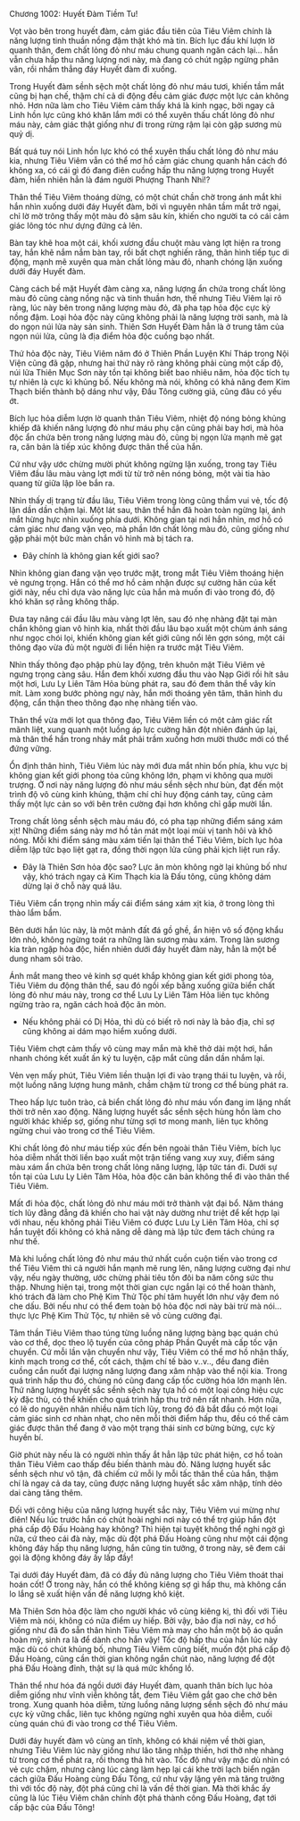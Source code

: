




Chương 1002: Huyết Đàm Tiềm Tu!


Vọt vào bên trong huyết đàm, cảm giác đầu tiên của Tiêu Viêm chính là năng lượng tinh thuần nồng đậm thật khó mà tin. Bích lục đấu khí lượn lờ quanh thân, đem chất lỏng đỏ như máu chung quanh ngăn cách lại… hắn vẫn chưa hấp thu năng lượng nơi này, mà đang có chút ngập ngừng phân vân, rồi nhắm thẳng đáy Huyết đàm đi xuống.

Trong Huyết đàm sềnh sệch một chất lỏng đỏ như máu tươi, khiến tầm mắt cũng bị hạn chế, thậm chí cả di động đều cảm giác được một lực cản không nhỏ. Hơn nữa làm cho Tiêu Viêm cảm thấy khá là kinh ngạc, bởi ngay cả Linh hồn lực cũng khó khăn lắm mới có thể xuyên thấu chất lỏng đỏ như máu này, cảm giác thật giống như đi trong rừng rậm lại còn gặp sương mù quỷ dị.

Bất quá tuy nói Linh hồn lực khó có thể xuyên thấu chất lỏng đỏ như máu kia, nhưng Tiêu Viêm vẫn có thể mơ hồ cảm giác chung quanh hắn cách đó không xa, có cái gì đó đang điên cuồng hấp thu năng lượng trong Huyết đàm, hiển nhiên hẳn là đám người Phượng Thanh Nhi!?

Thân thể Tiêu Viêm thoáng dừng, có một chút chần chờ trong ánh mắt khi hắn nhìn xuống dưới đáy Huyết đàm, bởi vì nguyên nhân tầm mắt trở ngại, chỉ lờ mờ trông thấy một màu đỏ sậm sâu kín, khiến cho người ta có cái cảm giác lông tóc như dựng đứng cả lên.

Bàn tay khẽ hoa một cái, khối xương đầu chuột màu vàng lợt hiện ra trong tay, hắn khẽ nắm nắm bàn tay, rồi bất chợt nghiến răng, thân hình tiếp tục di động, mạnh mẽ xuyên qua màn chất lỏng màu đỏ, nhanh chóng lặn xuống dưới đáy Huyết đàm.

Càng cách bề mặt Huyết đàm càng xa, năng lượng ẩn chứa trong chất lỏng màu đỏ cũng càng nồng nặc và tinh thuần hơn, thế nhưng Tiêu Viêm lại rõ ràng, lúc này bên trong năng lượng màu đỏ, đã pha tạp hỏa độc cực kỳ nồng đậm. Loại hỏa độc này cũng không phải là năng lượng trời sanh, mà là do ngọn núi lửa này sản sinh. Thiên Sơn Huyết Đàm hẳn là ở trung tâm của ngọn núi lửa, cũng là địa điểm hỏa độc cuồng bạo nhất.

Thứ hỏa độc này, Tiêu Viêm năm đó ở Thiên Phần Luyện Khí Tháp trong Nội Viện cũng đã gặp, nhưng hai thứ này rõ ràng không phải cùng một cấp độ, núi lửa Thiên Mục Sơn này tồn tại không biết bao nhiêu năm, hỏa độc tích tụ tự nhiên là cực kì khủng bố. Nếu không mà nói, không có khả năng đem Kim Thạch biến thành bộ dáng như vậy, Đấu Tông cường giả, cũng đâu có yếu ớt.

Bích lục hỏa diễm lượn lờ quanh thân Tiêu Viêm, nhiệt độ nóng bỏng khủng khiếp đã khiến năng lượng đỏ như máu phụ cận cũng phải bay hơi, mà hỏa độc ẩn chứa bên trong năng lượng màu đỏ, cũng bị ngọn lửa mạnh mẽ gạt ra, căn bản là tiếp xúc không được thân thể của hắn.

Cứ như vậy ước chừng mười phút không ngừng lặn xuống, trong tay Tiêu Viêm đầu lâu màu vàng lợt mới từ từ trở nên nóng bỏng, một vài tia hào quang từ giữa lập lòe bắn ra.

Nhìn thấy dị trạng từ đầu lâu, Tiêu Viêm trong lòng cũng thầm vui vẻ, tốc độ lặn dần dần chậm lại. Một lát sau, thân thể hắn đã hoàn toàn ngừng lại, ánh mắt hừng hực nhìn xuống phía dưới. Không gian tại nơi hắn nhìn, mơ hồ có cảm giác như đang vặn vẹo, mà phần lớn chất lỏng màu đỏ, cũng giống như gặp phải một bức màn chắn vô hình mà bị tách ra.

- Đây chính là không gian kết giới sao?

Nhìn không gian đang vặn vẹo trước mặt, trong mắt Tiêu Viêm thoáng hiện vẻ ngưng trọng. Hắn có thể mơ hồ cảm nhận được sự cường hãn của kết giới này, nếu chỉ dựa vào năng lực của hắn mà muốn đi vào trong đó, độ khó khăn sợ rằng không thấp.

Đưa tay nâng cái đầu lâu màu vàng lợt lên, sau đó nhẹ nhàng đặt tại màn chắn không gian vô hình kia, nhất thời đầu lâu bạo xuất một chùm ánh sáng như ngọc chói lọi, khiến không gian kết giới cũng nổi lên gợn sóng, một cái thông đạo vừa đủ một người đi liền hiện ra trước mặt Tiêu Viêm.

Nhìn thấy thông đạo phập phù lay động, trên khuôn mặt Tiêu Viêm vẻ ngưng trọng càng sâu. Hắn đem khối xương đầu thu vào Nạp Giới rồi hít sâu một hơi, Lưu Ly Liên Tâm Hỏa bùng phát ra, sau đó đem thân thể vây kín mít. Làm xong bước phòng ngự này, hắn mới thoáng yên tâm, thân hình du động, cẩn thận theo thông đạo nhẹ nhàng tiến vào.

Thân thể vừa mới lọt qua thông đạo, Tiêu Viêm liền có một cảm giác rất mãnh liệt, xung quanh một luồng áp lực cường hãn đột nhiên đánh úp lại, mà thân thể hắn trong nháy mắt phải trầm xuống hơn mười thước mới có thể đứng vững.

Ổn định thân hình, Tiêu Viêm lúc này mới đưa mắt nhìn bốn phía, khu vực bị không gian kết giới phong tỏa cũng không lớn, phạm vi không qua mười trượng. Ở nơi này năng lượng đỏ như máu sềnh sệch như bùn, đạt đến một trình độ vô cùng kinh khủng, thậm chí chỉ huy động cánh tay, cũng cảm thấy một lực cản so với bên trên cường đại hơn không chỉ gấp mười lần.

Trong chất lỏng sềnh sệch màu máu đó, có pha tạp những điểm sáng xám xịt! Những điểm sáng này mơ hồ tản mát một loại mùi vị tanh hôi và khô nóng. Mỗi khi điểm sáng màu xám tiến lại thân thể Tiêu Viêm, bích lục hỏa diễm lập tức bạo liệt gạt ra, đồng thời ngọn lửa cũng phải kịch liệt run rẩy.

- Đây là Thiên Sơn hỏa độc sao? Lực ăn mòn không ngờ lại khủng bố như vậy, khó trách ngay cả Kim Thạch kia là Đấu tông, cũng không dám dừng lại ở chỗ này quá lâu.

Tiêu Viêm cẩn trọng nhìn mấy cái điểm sáng xám xịt kia, ở trong lòng thì thào lẩm bẩm.

Bên dưới hắn lúc này, là một mảnh đất đá gồ ghề, ẩn hiện vô số động khẩu lớn nhỏ, không ngừng toát ra những làn sương màu xám. Trong làn sương kia tràn ngập hỏa độc, hiển nhiên dưới đáy huyết đàm này, hẳn là một bể dung nham sôi trào.

Ánh mắt mang theo vẻ kinh sợ quét khắp không gian kết giới phong tỏa, Tiêu Viêm du động thân thể, sau đó ngồi xếp bằng xuống giữa biển chất lỏng đỏ như máu này, trong cơ thể Lưu Ly Liên Tâm Hỏa liên tục không ngừng trào ra, ngăn cách hoả độc ăn mòn.

- Nếu không phải có Dị Hỏa, thì dù có biết rõ nơi này là bảo địa, chỉ sợ cũng không ai dám mạo hiểm xuống dưới.

Tiêu Viêm chợt cảm thấy vô cùng may mắn mà khẽ thở dài một hơi, hắn nhanh chóng kết xuất ấn ký tu luyện, cặp mắt cũng dần dần nhắm lại.

Vẻn vẹn mấy phút, Tiêu Viêm liền thuận lợi đi vào trạng thái tu luyện, và rồi, một luồng năng lượng hung mãnh, chầm chậm từ trong cơ thể bùng phát ra.

Theo hấp lực tuôn trào, cả biển chất lỏng đỏ như máu vốn đang im lặng nhất thời trở nên xao động. Năng lượng huyết sắc sềnh sệch hùng hồn làm cho người khác khiếp sợ, giống như từng sợi tơ mong manh, liên tục không ngừng chui vào trong cơ thể Tiêu Viêm.

Khi chất lỏng đỏ như máu tiếp xúc đến bên ngoài thân Tiêu Viêm, bích lục hỏa diễm nhất thời liền bạo xuất một trận tiếng vang xuy xuy, điểm sáng màu xám ẩn chứa bên trong chất lỏng năng lượng, lập tức tán đi. Dưới sự tồn tại của Lưu Ly Liên Tâm Hỏa, hỏa độc căn bản không thể đi vào thân thể Tiêu Viêm.

Mất đi hỏa độc, chất lỏng đỏ như máu mới trở thành vật đại bổ. Năm tháng tích lũy đằng đẵng đã khiến cho hai vật này dường như triệt để kết hợp lại với nhau, nếu không phải Tiêu Viêm có được Lưu Ly Liên Tâm Hỏa, chỉ sợ hắn tuyệt đối không có khả năng dễ dàng mà lập tức đem tách chúng ra như thế.

Mà khi luồng chất lỏng đỏ như máu thứ nhất cuồn cuộn tiến vào trong cơ thể Tiêu Viêm thì cả người hắn mạnh mẽ rung lên, năng lượng cường đại như vậy, nếu ngày thường, ước chừng phải tiêu tốn đôi ba năm công sức thu thập. Nhưng hiện tại, trong một thời gian cực ngắn lại có thể hoàn thành, khó trách đã làm cho Phệ Kim Thử Tộc phí tâm huyết lớn như vậy đem nó che dấu. Bởi nếu như có thể đem toàn bộ hỏa độc nơi này bài trừ mà nói... thực lực Phệ Kim Thử Tộc, tự nhiên sẽ vô cùng cường đại.

Tâm thần Tiêu Viêm thao túng từng luồng năng lượng bàng bạc quán chú vào cơ thể, dọc theo lộ tuyến của công pháp Phần Quyết mà cấp tốc vận chuyển. Cứ mỗi lần vận chuyển như vậy, Tiêu Viêm có thể mơ hồ nhận thấy, kinh mạch trong cơ thể, cốt cách, thậm chí tế bào v..v.., đều đang điên cuồng cắn nuốt đại lượng năng lượng đang xâm nhập vào thể nội kia. Trong quá trình hấp thu đó, chúng nó cũng đang cấp tốc cường hóa lớn mạnh lên. Thứ năng lượng huyết sắc sềnh sệch này tựa hồ có một loại công hiệu cực kỳ đặc thù, có thể khiến cho quá trình hấp thu trở nên rất nhanh. Hơn nữa, có lẽ do nguyên nhân nhiều năm tích lũy, trong đó đã bắt đầu có một loại cảm giác sinh cơ nhàn nhạt, cho nên mỗi thời điểm hấp thu, đều có thể cảm giác được thân thể đang ở vào một trạng thái sinh cơ bừng bừng, cực kỳ huyền bí.

Giờ phút này nếu là có người nhìn thấy ắt hẳn lập tức phát hiện, cơ hồ toàn thân Tiêu Viêm cao thấp đều biến thành màu đỏ. Năng lượng huyết sắc sềnh sệch như vô tận, đã chiếm cứ mỗi ly mỗi tấc thân thể của hắn, thậm chí là ngay cả da tay, cũng được năng lượng huyết sắc xâm nhập, tính dẻo dai càng tăng thêm.

Đối với công hiệu của năng lượng huyết sắc này, Tiêu Viêm vui mừng như điên! Nếu lúc trước hắn có chút hoài nghi nơi này có thể trợ giúp hắn đột phá cấp độ Đấu Hoàng hay không? Thì hiện tại tuyệt không thể nghi ngờ gì nữa, cứ theo cái đà này, mặc dù đột phá Đấu Hoàng cũng như một cái động không đáy hấp thụ năng lượng, hắn cũng tin tưởng, ở trong này, sẽ đem cái gọi là động không đáy ấy lấp đầy!

Tại dưới đáy Huyết đàm, đã có đầy đủ năng lượng cho Tiêu Viêm thoát thai hoán cốt! Ở trong này, hắn có thể không kiêng sợ gì hấp thu, mà không cần lo lắng sẽ xuất hiện vấn đề năng lượng khô kiệt.

Mà Thiên Sơn hỏa độc làm cho người khác vô cùng kiêng kị, thì đối với Tiêu Viêm mà nói, không có nửa điểm uy hiếp. Bởi vậy, bảo địa nơi này, cơ hồ giống như đã đo sẵn thân hình Tiêu Viêm mà may cho hắn một bộ áo quần hoàn mỹ, sinh ra là để dành cho hắn vậy! Tốc độ hấp thu của hắn lúc này mặc dù có chút khủng bố, nhưng Tiêu Viêm cũng biết, muốn đột phá cấp độ Đấu Hoàng, cũng cần thời gian không ngắn chút nào, năng lượng để đột phá Đấu Hoàng đỉnh, thật sự là quá mức khổng lồ.

Thân thể như hóa đá ngồi dưới đáy Huyết đàm, quanh thân bích lục hỏa diễm giống như vĩnh viễn không tắt, đem Tiêu Viêm gắt gao che chở bên trong. Xung quanh hỏa diễm, từng luồng năng lượng sềnh sệch đỏ như máu cực kỳ vững chắc, liên tục không ngừng nghỉ xuyên qua hỏa diễm, cuối cùng quán chú đi vào trong cơ thể Tiêu Viêm.

Dưới đáy huyết đàm vô cùng an tĩnh, không có khái niệm về thời gian, nhưng Tiêu Viêm lúc này giống như lão tăng nhập thiền, hơi thở nhẹ nhàng từ trong cơ thể phát ra, rồi thong thả hít vào. Tốc độ như vậy mặc dù nhìn có vẻ cực chậm, nhưng càng lúc càng làm hẹp lại cái khe trời lạch biển ngăn cách giữa Đấu Hoàng cùng Đấu Tông, cứ như vậy lặng yên mà tăng trưởng thì với tốc độ này, đột phá cũng chỉ là vấn đề thời gian. Mà thời khắc ấy cũng là lúc Tiêu Viêm chân chính đột phá thành công Đấu Hoàng, đạt tới cấp bậc của Đấu Tông!




